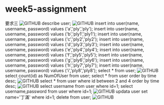 # week5-assignment
要求三
![GITHUB]("database&table.png")
describe user;
![GITHUB]("describe_table.png")
insert into user(name, username, password) values ('a','ply','ply');
insert into user(name, username, password) values ('b','ply1','ply1');
insert into user(name, username, password) values ('c','ply2','ply2');
insert into user(name, username, password) values ('d','ply3','ply3');
insert into user(name, username, password) values ('e','ply4','ply4');
insert into user(name, username, password) values ('f','ply5','ply5');
insert into user(name, username, password) values ('g','ply6','ply6');
insert into user(name, username, password) values ('h','ply7','ply7');
insert into user(name, username, password) values ('i','ply8','ply8');
select * from user;
![GITHUB]("insert.png")
select count(id) as NumOfUser from user;
select * from user order by time desc;
![GITHUB]("count&order.png")
select * from user where id between 2 and 4 order by time desc;
![GITHUB]("between&order.png")
select username from user where id=1;
select username,password from user where id=1;
![GITHUB]("select_username&password.png")
updata user set name='丁滿' where id=1;
delete from user;
![GITHUB]("update&delete.png")

